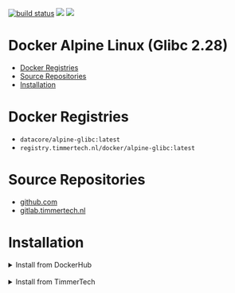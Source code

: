 [![build status](https://gitlab.timmertech.nl/docker/alpine-glibc/badges/master/build.svg)](https://gitlab.timmertech.nl/docker/alpine-glibc/commits/master)
[![](https://images.microbadger.com/badges/image/datacore/alpine-glibc.svg)](https://microbadger.com/images/datacore/alpine-glibc)
[![](https://images.microbadger.com/badges/license/datacore/alpine-glibc.svg)](https://microbadger.com/images/datacore/alpine-glibc)

# Docker Alpine Linux (Glibc 2.28)

- [Docker Registries](#docker-registries)
- [Source Repositories](#source-repositories)
- [Installation](#installation)

# Docker Registries

 - ```datacore/alpine-glibc:latest```
 - ```registry.timmertech.nl/docker/alpine-glibc:latest```

# Source Repositories

- [github.com](https://github.com/GJRTimmer/docker-alpine-glibc)
- [gitlab.timmertech.nl](https://gitlab.timmertech.nl/docker/alpine-glibc)

# Installation

<details>
<summary>Install from DockerHub</summary>
<p>

Download:
```bash
docker pull datacore/alpine-glibc:latest
```

Build:
```bash
docker build -t datacore/alpine-glibc https://github.com/GJRTimmer/docker-alpine-glibc
```
</p>
</details>

<br/>

<details>
<summary>Install from TimmerTech</summary>
<p>

Download:
```bash
docker pull registry.timmertech.nl/docker/alpine-glibc:latest
```

Build:
```bash
docker build -t datacore/alpine-glibc https://gitlab.timmertech.nl/docker/alpine-glibc
```
</p>
</details>
